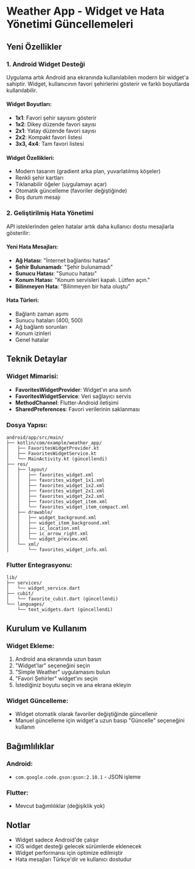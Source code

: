 # Weather App - Widget ve Hata Yönetimi Güncellemeleri

## Yeni Özellikler

### 1. Android Widget Desteği

Uygulama artık Android ana ekranında kullanılabilen modern bir widget'a sahiptir. Widget, kullanıcının favori şehirlerini gösterir ve farklı boyutlarda kullanılabilir.

#### Widget Boyutları:
- **1x1**: Favori şehir sayısını gösterir
- **1x2**: Dikey düzende favori sayısı
- **2x1**: Yatay düzende favori sayısı  
- **2x2**: Kompakt favori listesi
- **3x3, 4x4**: Tam favori listesi

#### Widget Özellikleri:
- Modern tasarım (gradient arka plan, yuvarlatılmış köşeler)
- Renkli şehir kartları
- Tıklanabilir öğeler (uygulamayı açar)
- Otomatik güncelleme (favoriler değiştiğinde)
- Boş durum mesajı

### 2. Geliştirilmiş Hata Yönetimi

API isteklerinden gelen hatalar artık daha kullanıcı dostu mesajlarla gösterilir:

#### Yeni Hata Mesajları:
- **Ağ Hatası**: "İnternet bağlantısı hatası"
- **Şehir Bulunamadı**: "Şehir bulunamadı"
- **Sunucu Hatası**: "Sunucu hatası"
- **Konum Hatası**: "Konum servisleri kapalı. Lütfen açın."
- **Bilinmeyen Hata**: "Bilinmeyen bir hata oluştu"

#### Hata Türleri:
- Bağlantı zaman aşımı
- Sunucu hataları (400, 500)
- Ağ bağlantı sorunları
- Konum izinleri
- Genel hatalar

## Teknik Detaylar

### Widget Mimarisi:
- **FavoritesWidgetProvider**: Widget'ın ana sınıfı
- **FavoritesWidgetService**: Veri sağlayıcı servis
- **MethodChannel**: Flutter-Android iletişimi
- **SharedPreferences**: Favori verilerinin saklanması

### Dosya Yapısı:
```
android/app/src/main/
├── kotlin/com/example/weather_app/
│   ├── FavoritesWidgetProvider.kt
│   ├── FavoritesWidgetService.kt
│   └── MainActivity.kt (güncellendi)
├── res/
│   ├── layout/
│   │   ├── favorites_widget.xml
│   │   ├── favorites_widget_1x1.xml
│   │   ├── favorites_widget_1x2.xml
│   │   ├── favorites_widget_2x1.xml
│   │   ├── favorites_widget_2x2.xml
│   │   ├── favorites_widget_item.xml
│   │   └── favorites_widget_item_compact.xml
│   ├── drawable/
│   │   ├── widget_background.xml
│   │   ├── widget_item_background.xml
│   │   ├── ic_location.xml
│   │   ├── ic_arrow_right.xml
│   │   └── widget_preview.xml
│   └── xml/
│       └── favorites_widget_info.xml
```

### Flutter Entegrasyonu:
```
lib/
├── services/
│   └── widget_service.dart
├── cubit/
│   └── favorite_cubit.dart (güncellendi)
└── languages/
    └── text_widgets.dart (güncellendi)
```

## Kurulum ve Kullanım

### Widget Ekleme:
1. Android ana ekranında uzun basın
2. "Widget'lar" seçeneğini seçin
3. "Simple Weather" uygulamasını bulun
4. "Favori Şehirler" widget'ını seçin
5. İstediğiniz boyutu seçin ve ana ekrana ekleyin

### Widget Güncelleme:
- Widget otomatik olarak favoriler değiştiğinde güncellenir
- Manuel güncelleme için widget'a uzun basıp "Güncelle" seçeneğini kullanın

## Bağımlılıklar

### Android:
- `com.google.code.gson:gson:2.10.1` - JSON işleme

### Flutter:
- Mevcut bağımlılıklar (değişiklik yok)

## Notlar

- Widget sadece Android'de çalışır
- iOS widget desteği gelecek sürümlerde eklenecek
- Widget performansı için optimize edilmiştir
- Hata mesajları Türkçe'dir ve kullanıcı dostudur